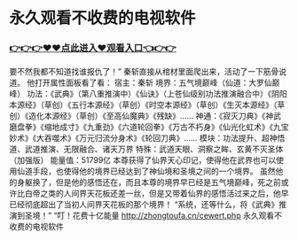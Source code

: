 # 永久观看不收费的电视软件
### <a href="https://github.com/kjiud/manw/issues/1">👉👉👉♥♥点此进入♥观看入口👈👉👉</a>
要不然我都不知道找谁报仇了！”
    秦斩直接从棺材里面爬出来，活动了一下筋骨说道。
    他打开属性面板看了看：
    宿主：秦斩
    境界：五气境巅峰（仙道：大罗仙巅峰）
    功法：《武典》（第八重推演中）《仙诀》（上苍仙级别功法推演融合中）《阴阳本源经》（草创）《五行本源经》（草创）《时空本源经》（草创）《生灭本源经》（草创）《造化本源经》（草创）《至高仙魔典》《残缺》……
    神通：《寂灭刀典》《神武磨盘拳》《缩地成寸》《九重劲》《六道轮回拳》《万古不朽身》《仙光化虹术》《九宝妙术》《大吞噬术》《万元归流分身术》《轮回刀典》……
    模块：功法提升、超神悟道、武道推演、无限融合、诸天万界
    特殊：武道天眼、洞察之眸、玄黄不灭圣体（加强版）
    能量值：51799亿
    本尊获得了仙界天心印记，使得他在武界也可以使用仙道手段，也使得他的境界已经达到了神仙境和圣境之间的一个境界。
    虽然他的身躯换了，但是他的感悟还在，而且本尊的境界早已经是五气境巅峰，死之前或许比白帝之类的人间界天花板还差一丝，但是又带着仙界的感悟活过来之后，他早已经彻底超出了当初人间界天花板的那个境界！
    “系统，还等什么，将《武典》推演到圣境！”
    “叮！花费十亿能量
http://zhongtoufa.cn/cewert.php
永久观看不收费的电视软件
